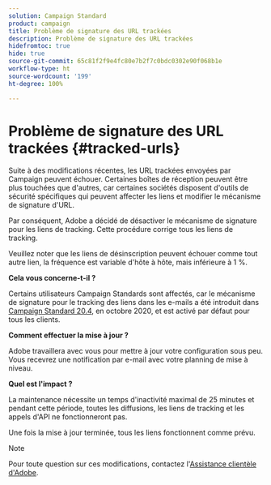 ```yaml
---
solution: Campaign Standard
product: campaign
title: Problème de signature des URL trackées
description: Problème de signature des URL trackées
hidefromtoc: true
hide: true
source-git-commit: 65c81f2f9e4fc80e7b2f7c0bdc0302e90f068b1e
workflow-type: ht
source-wordcount: '199'
ht-degree: 100%

---
```



# Problème de signature des URL trackées {#tracked-urls}

Suite à des modifications récentes, les URL trackées envoyées par Campaign peuvent échouer. Certaines boîtes de réception peuvent être plus touchées que d&#39;autres, car certaines sociétés disposent d&#39;outils de sécurité spécifiques qui peuvent affecter les liens et modifier le mécanisme de signature d&#39;URL.

Par conséquent, Adobe a décidé de désactiver le mécanisme de signature pour les liens de tracking. Cette procédure corrige tous les liens de tracking.

Veuillez noter que les liens de désinscription peuvent échouer comme tout autre lien, la fréquence est variable d&#39;hôte à hôte, mais inférieure à 1 %.

**Cela vous concerne-t-il ?**

Certains utilisateurs Campaign Standards sont affectés, car le mécanisme de signature pour le tracking des liens dans les e-mails a été introduit dans [Campaign Standard 20.4](release-notes-2020.md#release-20-4---october-2020), en octobre 2020, et est activé par défaut pour tous les clients.

**Comment effectuer la mise à jour ?**

Adobe travaillera avec vous pour mettre à jour votre configuration sous peu. Vous recevrez une notification par e-mail avec votre planning de mise à niveau.

**Quel est l&#39;impact ?**

La maintenance nécessite un temps d&#39;inactivité maximal de 25 minutes et pendant cette période, toutes les diffusions, les liens de tracking et les appels d&#39;API ne fonctionneront pas.

Une fois la mise à jour terminée, tous les liens fonctionnent comme prévu.

>[!NOTE]
>
>Pour toute question sur ces modifications, contactez l&#39;[Assistance clientèle d&#39;Adobe](https://helpx.adobe.com/fr/enterprise/admin-guide.html/enterprise/using/support-for-experience-cloud.ug.html).

